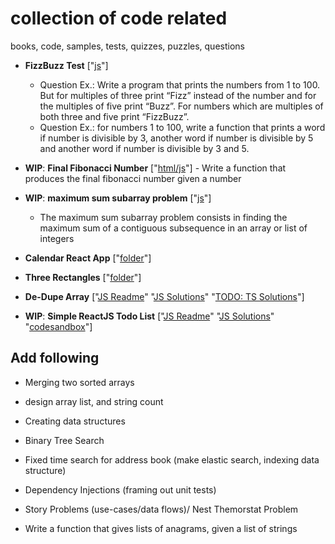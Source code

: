 # collection of code related
books, code, samples, tests, quizzes, puzzles, questions

* **FizzBuzz Test** ["[js](./fizz-buzz-test/fizz-buzz-test.js)"]
    * Question Ex.: Write a program that prints the numbers from 1 to 100. But for multiples of three print “Fizz” instead of the number and for the multiples of five print “Buzz”. For numbers which are multiples of both three and five print “FizzBuzz”.
    * Question Ex.: for numbers 1 to 100, write a function that prints a word if number is divisible by 3, another word if number is divisible by 5 and another word if number is divisible by 3 and 5.

* **WIP**: **Final Fibonacci Number** ["[html/js](./final-fibonacci-number/final-fibonacci-number.html)"] - Write a function that produces the final fibonacci number given a number

* **WIP**: **maximum sum subarray problem** ["[js](./maximum-sum-subarray-problem/maximum-sum-subarray-problem.js)"]
   * The maximum sum subarray problem consists in finding the maximum sum of a contiguous subsequence in an array or list of integers

* **Calendar React App** ["[folder](./react-calendar-app)"]

* **Three Rectangles** ["[folder](./three-rectangles)"]

* **De-Dupe Array** ["[JS Readme](./dedupe-array/dedupe-array.js.md)" "[JS Solutions](./dedupe-array/dedupe-array.js)" "[TODO: TS Solutions](./dedupe-array/dedupe-array.ts)"]

* **WIP**: **Simple ReactJS Todo List** ["[JS Readme](./react-simple-todo-list/react-simple-todo-list.js.md)" "[JS Solutions](./react-simple-todo-list/react-simple-todo-list.js)"  "[codesandbox](https://codesandbox.io/s/simple-react-component-interview-test-6cv0z)"]

## Add following

* Merging two sorted arrays

* design array list, and string count

* Creating data structures

* Binary Tree Search

* Fixed time search for address book (make elastic search, indexing data structure)

* Dependency Injections (framing out unit tests)

* Story Problems (use-cases/data flows)/ Nest Themorstat Problem

* Write a function that gives lists of anagrams, given a list of strings
